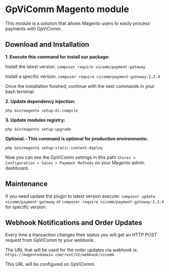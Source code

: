 # GpViComm Magento module

This module is a solution that allows Magento users to easily process payments with GpViComm.

## Download and Installation

**1. Execute this command for install our package:**

Install the latest version.  `composer require vicomm/payment-gateway`

Install a specific version.  `composer require vicomm/payment-gateway:2.3.4`

Once the installation finished, continue with the next commands in your bash terminal.


**2. Update dependency injection:**

`php bin/magento setup:di:compile`


**3. Update modules registry:**

`php bin/magento setup:upgrade`


**Optional.- This command is optional for production environments:**

`php bin/magento setup:static-content:deploy`


Now you can see the GpViComm settings in this path `Stores > Configuration > Sales > Payment Methods` on your Magento admin dashboard.


## Maintenance
If you need update the plugin to latest version execute: `composer update vicomm/payment-gateway` or `composer require vicomm/payment-gateway:2.3.4` for specific version.

## Webhook Notifications and Order Updates
Every time a transaction changes their status you will get an HTTP POST request from GpViComm to your webhook.

The URL that will be used for the order updates via webhook is:
`https://magentodomain.com/rest/V2/webhook/vicomm`

This URL will be configured on GpViComm.
